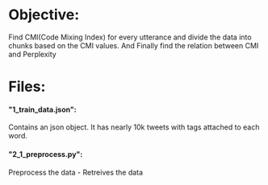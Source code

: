 # Objective: 
Find CMI(Code Mixing Index) for every utterance and divide the data into chunks based on the CMI values.
And Finally find the relation between CMI and Perplexity

# Files:
#### "1_train_data.json": 
Contains an json object. It has nearly 10k tweets with tags attached to each word.

#### "2_1_preprocess.py": 
Preprocess the data - Retreives the data 